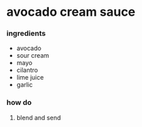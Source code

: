 # avocado cream sauce
### ingredients
* avocado
* sour cream
* mayo
* cilantro
* lime juice
* garlic

### how do
1. blend and send
